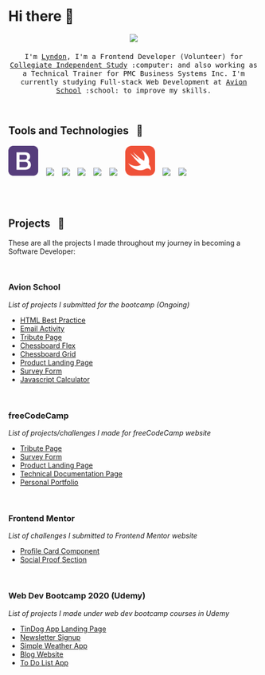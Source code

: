 # Hi there :wave:

<p align="center">
  <img src="https://media.giphy.com/media/du3J3cXyzhj75IOgvA/giphy.gif" width=100>
  <br><br>
  <samp>
    I'm <a href="https://lyndoncortez.myportfolio.com/">Lyndon</a>, I'm a Frontend Developer (Volunteer) for <a href="https://freeopenuniversity.org/">Collegiate Independent Study</a> :computer: and also working as a Technical Trainer for PMC Business Systems Inc. I'm currently studying Full-stack Web Development at <a href="https://avionschool.com/">Avion School</a> :school: to improve my skills.
  </samp>
</p>
<br>

## Tools and Technologies &nbsp; :floppy_disk:
<img src="https://raw.githubusercontent.com/github/explore/80688e429a7d4ef2fca1e82350fe8e3517d3494d/topics/bootstrap/bootstrap.png" width=60> &nbsp;&nbsp;
<img src="https://upload.wikimedia.org/wikipedia/commons/thumb/3/38/HTML5_Badge.svg/600px-HTML5_Badge.svg.png" width=60> &nbsp;&nbsp;
<img src="https://cdn4.iconfinder.com/data/icons/social-media-logos-6/512/121-css3-512.png" width=63> &nbsp;&nbsp;
<img src="https://www.seekpng.com/png/full/80-803501_javascript-logo-logo-de-java-script-png.png" width=62> &nbsp;&nbsp;
<img src="https://upload.wikimedia.org/wikipedia/commons/thumb/d/d9/Node.js_logo.svg/1280px-Node.js_logo.svg.png" width=100> &nbsp;&nbsp;
<img src="https://img.icons8.com/color/452/mongodb.png" width=70> &nbsp;&nbsp;
<img src="https://raw.githubusercontent.com/github/explore/80688e429a7d4ef2fca1e82350fe8e3517d3494d/topics/swift/swift.png" width=60> &nbsp;&nbsp;
<img src="https://user-images.githubusercontent.com/674621/71187801-14e60a80-2280-11ea-94c9-e56576f76baf.png" width=60> &nbsp;&nbsp;
<img src="https://developer.apple.com/design/human-interface-guidelines/macos/images/app-icon-realistic-materials_2x.png" width=65> &nbsp;&nbsp;
<br>
<br>
<br>
<br>
## Projects &nbsp; :rocket:
<p>These are all the projects I made throughout my journey in becoming a Software Developer:</p>
<br>

### Avion School
*List of projects I submitted for the bootcamp (Ongoing)*


- [HTML Best Practice](https://github.com/lyndoncortez/batch5-activities/tree/main/Day%201-HTMLBestPractices)  
- [Email Activity](https://github.com/lyndoncortez/batch5-activities/tree/main/Day%202-EmailActivity)  
- [Tribute Page](https://github.com/lyndoncortez/batch5-activities/tree/main/Day%204-TributePage)  
- [Chessboard Flex](https://github.com/lyndoncortez/batch5-activities/tree/main/Day%205-ChessboardResponsive)  
- [Chessboard Grid](https://github.com/lyndoncortez/batch5-activities/tree/main/Day%206-ChessGrid)  
- [Product Landing Page](https://github.com/lyndoncortez/batch5-activities/tree/main/Day%208-ProductLandingPage)  
- [Survey Form](https://github.com/lyndoncortez/batch5-activities/tree/main/Day%208-SurveyForm)  
- [Javascript Calculator](https://github.com/lyndoncortez/batch5-activities/tree/main/Day%209-Javascript%20Calculator)
<br>

### freeCodeCamp
*List of projects/challenges I made for freeCodeCamp website*


- [Tribute Page](https://github.com/lyndoncortez/TributePage)  
- [Survey Form](https://github.com/lyndoncortez/ECCSurveyForm)  
- [Product Landing Page](https://github.com/lyndoncortez/ProductLandingPage)  
- [Technical Documentation Page](https://github.com/lyndoncortez/TechnicalDocumentationPage)  
- [Personal Portfolio](https://github.com/lyndoncortez/Personal-Portfolio-Page)
<br>

### Frontend Mentor
*List of challenges I submitted to Frontend Mentor website*


- [Profile Card Component](https://github.com/lyndoncortez/ProfileCardComponent)  
- [Social Proof Section](https://github.com/lyndoncortez/SocialProofSection)
<br>

### Web Dev Bootcamp 2020 (Udemy)
*List of projects I made under web dev bootcamp courses in Udemy*


- [TinDog App Landing Page](https://github.com/lyndoncortez/TinDogProject)  
- [Newsletter Signup](https://github.com/lyndoncortez/The-Complete-2020-Web-Development-Bootcamp/tree/master/APIs/Newsletter-Signup)
- [Simple Weather App](https://github.com/lyndoncortez/The-Complete-2020-Web-Development-Bootcamp/tree/master/APIs/WeatherProject)
- [Blog Website](https://github.com/lyndoncortez/The-Complete-2020-Web-Development-Bootcamp/tree/master/Blog-with-Database)
- [To Do List App](https://github.com/lyndoncortez/The-Complete-2020-Web-Development-Bootcamp/tree/master/ToDoList-v2)

